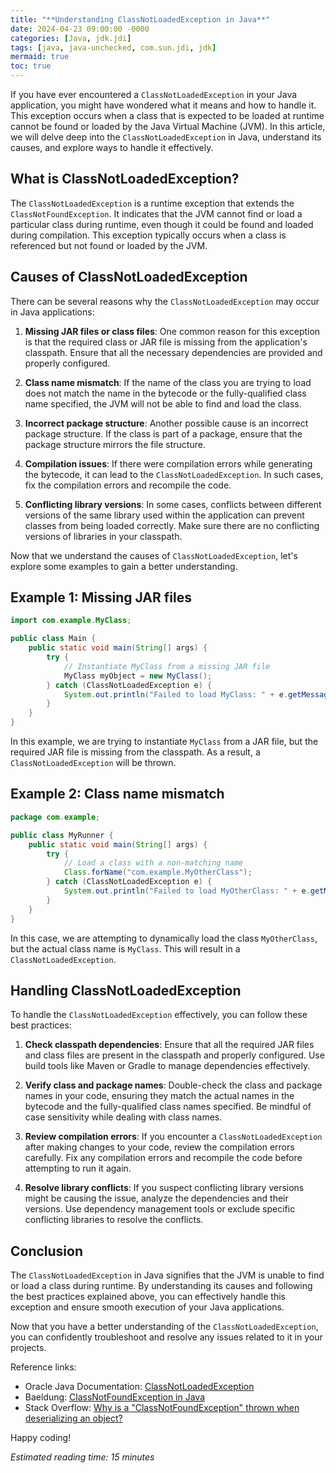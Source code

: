 ```yaml
---
title: "**Understanding ClassNotLoadedException in Java**"
date: 2024-04-23 09:00:00 -0000
categories: [Java, jdk.jdi]
tags: [java, java-unchecked, com.sun.jdi, jdk]
mermaid: true
toc: true
---
```



If you have ever encountered a `ClassNotLoadedException` in your Java application, you might have wondered what it means and how to handle it. This exception occurs when a class that is expected to be loaded at runtime cannot be found or loaded by the Java Virtual Machine (JVM). In this article, we will delve deep into the `ClassNotLoadedException` in Java, understand its causes, and explore ways to handle it effectively.

## What is ClassNotLoadedException?

The `ClassNotLoadedException` is a runtime exception that extends the `ClassNotFoundException`. It indicates that the JVM cannot find or load a particular class during runtime, even though it could be found and loaded during compilation. This exception typically occurs when a class is referenced but not found or loaded by the JVM.

## Causes of ClassNotLoadedException

There can be several reasons why the `ClassNotLoadedException` may occur in Java applications:

1. **Missing JAR files or class files**: One common reason for this exception is that the required class or JAR file is missing from the application's classpath. Ensure that all the necessary dependencies are provided and properly configured.

2. **Class name mismatch**: If the name of the class you are trying to load does not match the name in the bytecode or the fully-qualified class name specified, the JVM will not be able to find and load the class.

3. **Incorrect package structure**: Another possible cause is an incorrect package structure. If the class is part of a package, ensure that the package structure mirrors the file structure.

4. **Compilation issues**: If there were compilation errors while generating the bytecode, it can lead to the `ClassNotLoadedException`. In such cases, fix the compilation errors and recompile the code.

5. **Conflicting library versions**: In some cases, conflicts between different versions of the same library used within the application can prevent classes from being loaded correctly. Make sure there are no conflicting versions of libraries in your classpath.

Now that we understand the causes of `ClassNotLoadedException`, let's explore some examples to gain a better understanding.

## Example 1: Missing JAR files

```java
import com.example.MyClass;

public class Main {
    public static void main(String[] args) {
        try {
            // Instantiate MyClass from a missing JAR file
            MyClass myObject = new MyClass();
        } catch (ClassNotLoadedException e) {
            System.out.println("Failed to load MyClass: " + e.getMessage());
        }
    }
}
```

In this example, we are trying to instantiate `MyClass` from a JAR file, but the required JAR file is missing from the classpath. As a result, a `ClassNotLoadedException` will be thrown.

## Example 2: Class name mismatch

```java
package com.example;

public class MyRunner {
    public static void main(String[] args) {
        try {
            // Load a class with a non-matching name
            Class.forName("com.example.MyOtherClass");
        } catch (ClassNotLoadedException e) {
            System.out.println("Failed to load MyOtherClass: " + e.getMessage());
        }
    }
}
```

In this case, we are attempting to dynamically load the class `MyOtherClass`, but the actual class name is `MyClass`. This will result in a `ClassNotLoadedException`.

## Handling ClassNotLoadedException

To handle the `ClassNotLoadedException` effectively, you can follow these best practices:

1. **Check classpath dependencies**: Ensure that all the required JAR files and class files are present in the classpath and properly configured. Use build tools like Maven or Gradle to manage dependencies effectively.

2. **Verify class and package names**: Double-check the class and package names in your code, ensuring they match the actual names in the bytecode and the fully-qualified class names specified. Be mindful of case sensitivity while dealing with class names.

3. **Review compilation errors**: If you encounter a `ClassNotLoadedException` after making changes to your code, review the compilation errors carefully. Fix any compilation errors and recompile the code before attempting to run it again.

4. **Resolve library conflicts**: If you suspect conflicting library versions might be causing the issue, analyze the dependencies and their versions. Use dependency management tools or exclude specific conflicting libraries to resolve the conflicts.

## Conclusion

The `ClassNotLoadedException` in Java signifies that the JVM is unable to find or load a class during runtime. By understanding its causes and following the best practices explained above, you can effectively handle this exception and ensure smooth execution of your Java applications.

Now that you have a better understanding of the `ClassNotLoadedException`, you can confidently troubleshoot and resolve any issues related to it in your projects.

Reference links:

- Oracle Java Documentation: [ClassNotLoadedException](https://docs.oracle.com/javase/8/docs/api/java/lang/ClassNotLoadedException.html)
- Baeldung: [ClassNotFoundException in Java](https://www.baeldung.com/java-classnotfoundexception)
- Stack Overflow: [Why is a "ClassNotFoundException" thrown when deserializing an object?](https://stackoverflow.com/questions/43830861/why-is-a-classnotfoundexception-thrown-when-deserializing-an-object)

Happy coding!

*Estimated reading time: 15 minutes*